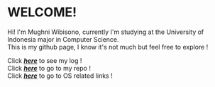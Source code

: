 # WELCOME! #

Hi! I'm Mughni Wibisono, currently I'm studying at the University of Indonesia major in Computer Science.<br>
This is my github page, I know it's not much but feel free to explore !<br>

Click ***[here](https://mughniwibisono.github.io/os212/TXT/mylog.txt)*** to see my log !<br>
Click ***[here](https://github.com/MughniWibisono/os212)*** to go to my repo !<br>
Click ***[here](https://github.com/MughniWibisono/os212/LINKS/)*** to go to OS related links !
